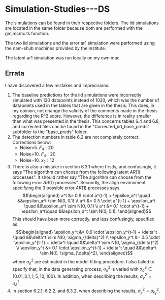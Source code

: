# Simulation-Studies---DS

The simulations can be found in their respective folders. The iid simulations are located in the same folder because both are performed with the gmjmcmc.ts function.

The two iid simulations and the error ar1 simulation were performed using the nam-shub machines provided by the institute.

The latent ar1 simulation was run locally on my own mac.

## Errata

I have discovered a few mistakes and imprecisions:
1. The baseline predictions for the iid simulations were incorrectly simulated with 120 datapoints instead of 1020, which was the number of datapoints used in the tables that are given in the thesis. This does, in my opinion, not change the validity of the comments made in the thesis regarding the R^2 score. However, the difference is in reality smaller than what was presented in the thesis. This concerns tables 6.4 and 6.8, and corrected files can be found in the "Corrected_iid_base_preds" subfolder to the "base_preds" folder.
2. The detection numbers in table 6.2 are not completely correct. Corrections below:
    - Noise=5. $F_4: 20$
    - Noise=10. $F_4: 20$
    - Noise=10. $x_2: 12$
3. There is also a mistake in section 6.3.1 where firstly, and confusingly, it says "The algorithm can choose from the following latent $AR(1)$ processes". It should rather say "The algorithm can choose from the following error $AR(1)$ processes". Secondly, the align environment specifying the 3 possible error $AR(1)$ processes says $$\begin{aligned}
a^t &= 0.9 \cdot a^{t-1} + \epsilon_a^t \quad &&\epsilon_a^t \sim N(0, 0.1) \\
a^t &= 0.5 \cdot a^{t-1} + \epsilon_a^t \quad &&\epsilon_a^t \sim N(0, 0.1) \\
a^t &= 0.1 \cdot a^{t-1} + \epsilon_a^t\quad &&\epsilon_a^t \sim N(0, 0.1).
\end{aligned}$$
This should have been more correctly, and less confusingly, specified as $$\begin{aligned}
\epsilon_y^t &= 0.9 \cdot \epsilon_y^{t-1} + \delta^t \quad &&\delta^t \sim N(0, \sigma_{\delta}^2) \\
\epsilon_y^t &= 0.5 \cdot \epsilon_y^{t-1} + \delta^t \quad &&\delta^t \sim N(0, \sigma_{\delta}^2) \\
\epsilon_y^t &= 0.1 \cdot \epsilon_y^{t-1} + \delta^t \quad &&\delta^t \sim N(0, \sigma_{\delta}^2),
\end{aligned}$$
where $\sigma_{\delta}^2$ are estimated in the model fitting procedure. I also failed to specify that, in the data generating process, $\sigma_{\delta}^2$ is varied with $\sigma_{\delta}^2 \in \{0.01, 0.1, 1, 5, 10, 100\}$. In addition, when describing the results, $\sigma_y^2 = \sigma_{\delta}^2$.
4. In section 6.2.1, 6.2.2, and 6.3.2, when describing the results, $\sigma_y^2 = \sigma_{\epsilon_y}^2$.
